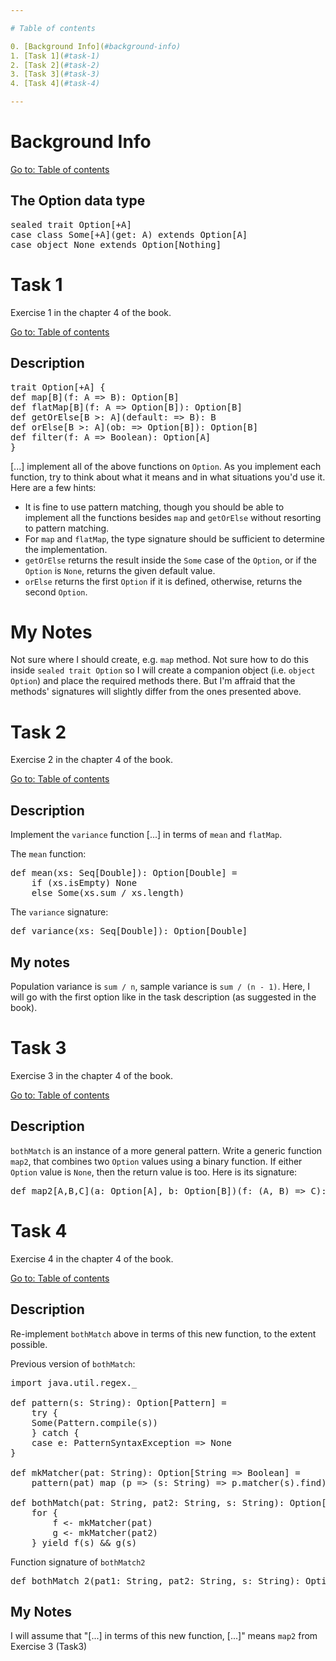 ```yaml
---

# Table of contents

0. [Background Info](#background-info)
1. [Task 1](#task-1)
2. [Task 2](#task-2)
3. [Task 3](#task-3)
4. [Task 4](#task-4)

---
```


# Background Info

[Go to: Table of contents](#table-of-contents)

## The Option data type

<pre>
sealed trait Option[+A]
case class Some[+A](get: A) extends Option[A]
case object None extends Option[Nothing]
</pre>

# Task 1

Exercise 1 in the chapter 4 of the book.

[Go to: Table of contents](#table-of-contents)

## Description

<pre>
trait Option[+A] {
def map[B](f: A => B): Option[B]
def flatMap[B](f: A => Option[B]): Option[B]
def getOrElse[B >: A](default: => B): B
def orElse[B >: A](ob: => Option[B]): Option[B]
def filter(f: A => Boolean): Option[A]
}
</pre>

[...] implement all of the above functions on `Option`. As you implement each function, try to think about what it means and in what situations you'd use it. Here are a few hints:

- It is fine to use pattern matching, though you should be able to implement all the functions besides `map` and `getOrElse` without resorting to pattern matching.
- For `map` and `flatMap`, the type signature should be sufficient to determine the implementation.
- `getOrElse` returns the result inside the `Some` case of the `Option`, or if the `Option` is `None`, returns the given default value.
- `orElse` returns the first `Option` if it is defined, otherwise, returns the second `Option`.

# My Notes

Not sure where I should create, e.g. `map` method. Not sure how to do this inside `sealed trait Option` so I will create a companion object (i.e. `object Option`) and place the required methods there. But I'm affraid that the methods' signatures will slightly differ from the ones presented above.

# Task 2

Exercise 2 in the chapter 4 of the book.

[Go to: Table of contents](#table-of-contents)

## Description

Implement the `variance` function [...] in terms of `mean` and `flatMap`.

The `mean` function:

<pre>
def mean(xs: Seq[Double]): Option[Double] =
	if (xs.isEmpty) None
	else Some(xs.sum / xs.length)
</pre>

The `variance` signature:

<pre>
def variance(xs: Seq[Double]): Option[Double]
</pre>

## My notes

Population variance is `sum / n`, sample variance is `sum / (n - 1)`.
Here, I will go with the first option like in the task description (as suggested in the book).

# Task 3

Exercise 3 in the chapter 4 of the book.

[Go to: Table of contents](#table-of-contents)

## Description

`bothMatch` is an instance of a more general pattern. Write a generic function `map2`, that combines two `Option` values using a binary function. If either `Option` value is `None`, then the return value is too. Here is its signature:

<pre>
def map2[A,B,C](a: Option[A], b: Option[B])(f: (A, B) => C): Option[C]
</pre>

# Task 4

Exercise 4 in the chapter 4 of the book.

[Go to: Table of contents](#table-of-contents)

## Description

Re-implement `bothMatch` above in terms of this new function, to the extent possible.

Previous version of `bothMatch`:

<pre>
import java.util.regex._

def pattern(s: String): Option[Pattern] =
	try {
	Some(Pattern.compile(s))
	} catch {
	case e: PatternSyntaxException => None
}

def mkMatcher(pat: String): Option[String => Boolean] =
	pattern(pat) map (p => (s: String) => p.matcher(s).find)

def bothMatch(pat: String, pat2: String, s: String): Option[Boolean] =
	for {
		f <- mkMatcher(pat)
		g <- mkMatcher(pat2)
	} yield f(s) && g(s)
</pre>

Function signature of `bothMatch2`

<pre>
def bothMatch_2(pat1: String, pat2: String, s: String): Option[Boolean]
</pre>

## My Notes

I will assume that "[...] in terms of this new function, [...]" means `map2` from Exercise 3 (Task3)
